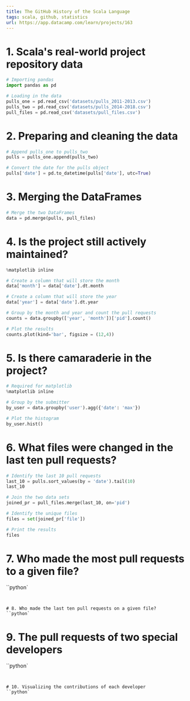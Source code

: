 ```yaml
---
title: The GitHub History of the Scala Language
tags: scala, github, statistics
url: https://app.datacamp.com/learn/projects/163
---
```


# 1. Scala's real-world project repository data
```python
# Importing pandas
import pandas as pd

# Loading in the data
pulls_one = pd.read_csv('datasets/pulls_2011-2013.csv')
pulls_two = pd.read_csv('datasets/pulls_2014-2018.csv')
pull_files = pd.read_csv('datasets/pull_files.csv')
```


# 2. Preparing and cleaning the data
```python
# Append pulls_one to pulls_two
pulls = pulls_one.append(pulls_two)

# Convert the date for the pulls object
pulls['date'] = pd.to_datetime(pulls['date'], utc=True)
```


# 3. Merging the DataFrames
```python
# Merge the two DataFrames
data = pd.merge(pulls, pull_files)
```


# 4. Is the project still actively maintained?
```python
%matplotlib inline

# Create a column that will store the month
data['month'] = data['date'].dt.month

# Create a column that will store the year
data['year'] = data['date'].dt.year

# Group by the month and year and count the pull requests
counts = data.groupby(['year', 'month'])['pid'].count()

# Plot the results
counts.plot(kind='bar', figsize = (12,4))
```


# 5. Is there camaraderie in the project?
```python
# Required for matplotlib
%matplotlib inline

# Group by the submitter
by_user = data.groupby('user').agg({'date': 'max'})

# Plot the histogram
by_user.hist()
```


# 6. What files were changed in the last ten pull requests?
```python
# Identify the last 10 pull requests
last_10 = pulls.sort_values(by = 'date').tail(10)
last_10

# Join the two data sets
joined_pr = pull_files.merge(last_10, on='pid')

# Identify the unique files
files = set(joined_pr['file'])

# Print the results
files
```


# 7. Who made the most pull requests to a given file?
``python`

```


# 8. Who made the last ten pull requests on a given file?
``python`

```


# 9. The pull requests of two special developers
``python`

```


# 10. Visualizing the contributions of each developer
``python`

```




